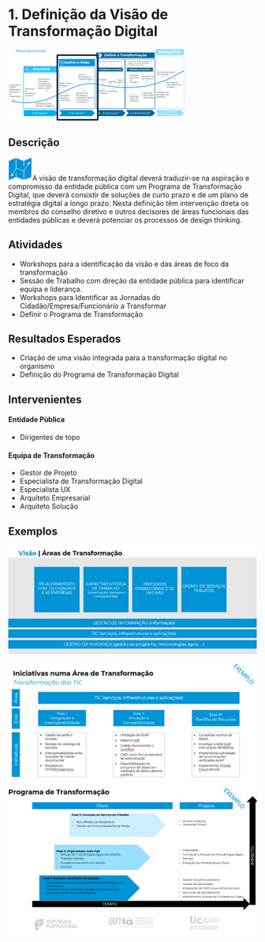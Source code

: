 ﻿# 1. Definição da Visão de Transformação Digital

![definir visao](images/definir_visao.png)

## Descrição

![programa](images/programa-transformacao.png)A visão de transformação digital deverá traduzir-se na aspiração e compromisso da entidade pública com um Programa de Transformação Digital, que deverá consistir de soluções de curto prazo e de um plano de estratégia digital a longo prazo. Nesta definição têm intervenção direta os membros do conselho diretivo e outros decisores de áreas funcionais das entidades públicas e deverá potenciar os processos de design thinking.

## Atividades
* Workshops para a identificação da visão e das áreas de foco da transformação
* Sessão de Trabalho com direção da entidade pública para identificar equipa e liderança.
* Workshops para Identificar as Jornadas do Cidadão/Empresa/Funcionário a Transformar
* Definir o Programa de Transformação

## Resultados Esperados
* Criação de uma visão integrada para a transformação digital no organismo
* Definição do Programa  de Transformação Digital 

## Intervenientes
#### Entidade Pùblica
* Dirigentes de topo

#### Equipa de Transformação
* Gestor de Projeto
* Especialista de Transformação Digital
* Especialista UX
* Arquiteto Empresarial
* Arquiteto Solução

## Exemplos
![áreas de transformacao](images/areas_transformacao.png) 

![Iniciativas de numa Área de Transformação](images/iniciativas_area_transformacao.png)

![roadmap](images/roadmap.png)
![rodapé](images/rodape.png)

